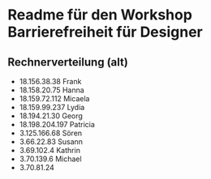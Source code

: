 # Readme für den Workshop Barrierefreiheit für Designer

## Rechnerverteilung (alt)
 - 18.156.38.38 Frank
 - 18.158.20.75 Hanna
 - 18.159.72.112 Micaela
 - 18.159.99.237 Lydia
 - 18.194.21.30 Georg
 - 18.198.204.197 Patricia
 - 3.125.166.68 Sören
 - 3.66.22.83 Susann
 - 3.69.102.4 Kathrin
 - 3.70.139.6 Michael
 - 3.70.81.24

